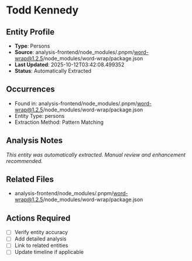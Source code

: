 # Todd Kennedy

## Entity Profile
- **Type**: Persons
- **Source**: analysis-frontend/node_modules/.pnpm/word-wrap@1.2.5/node_modules/word-wrap/package.json
- **Last Updated**: 2025-10-12T03:42:08.499352
- **Status**: Automatically Extracted

## Occurrences
- Found in: analysis-frontend/node_modules/.pnpm/word-wrap@1.2.5/node_modules/word-wrap/package.json
- Entity Type: persons
- Extraction Method: Pattern Matching

## Analysis Notes
*This entity was automatically extracted. Manual review and enhancement recommended.*

## Related Files
- analysis-frontend/node_modules/.pnpm/word-wrap@1.2.5/node_modules/word-wrap/package.json

## Actions Required
- [ ] Verify entity accuracy
- [ ] Add detailed analysis
- [ ] Link to related entities
- [ ] Update timeline if applicable
